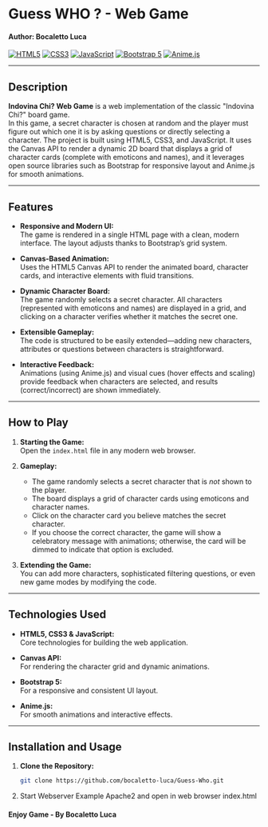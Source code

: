 # Guess WHO ? - Web Game
#### Author: Bocaletto Luca

[![HTML5](https://img.shields.io/badge/HTML5-E34F26?style=flat-square&logo=html5&logoColor=white)](https://developer.mozilla.org/en-US/docs/Web/HTML)
[![CSS3](https://img.shields.io/badge/CSS3-1572B6?style=flat-square&logo=css3)](https://developer.mozilla.org/en-US/docs/Web/CSS)
[![JavaScript](https://img.shields.io/badge/JavaScript-F7DF1E?style=flat-square&logo=javascript&logoColor=black)](https://developer.mozilla.org/en-US/docs/Web/JavaScript)
[![Bootstrap 5](https://img.shields.io/badge/Bootstrap-7952B3?style=flat-square&logo=bootstrap&logoColor=white)](https://getbootstrap.com)
[![Anime.js](https://img.shields.io/badge/Anime.js-FF2D20?style=flat-square)](https://animejs.com)

---

## Description

**Indovina Chi? Web Game** is a web implementation of the classic "Indovina Chi?" board game.  
In this game, a secret character is chosen at random and the player must figure out which one it is by asking questions or directly selecting a character. The project is built using HTML5, CSS3, and JavaScript. It uses the Canvas API to render a dynamic 2D board that displays a grid of character cards (complete with emoticons and names), and it leverages open source libraries such as Bootstrap for responsive layout and Anime.js for smooth animations.

---

## Features

- **Responsive and Modern UI:**  
  The game is rendered in a single HTML page with a clean, modern interface. The layout adjusts thanks to Bootstrap’s grid system.

- **Canvas-Based Animation:**  
  Uses the HTML5 Canvas API to render the animated board, character cards, and interactive elements with fluid transitions.

- **Dynamic Character Board:**  
  The game randomly selects a secret character. All characters (represented with emoticons and names) are displayed in a grid, and clicking on a character verifies whether it matches the secret one.

- **Extensible Gameplay:**  
  The code is structured to be easily extended—adding new characters, attributes or questions between characters is straightforward.

- **Interactive Feedback:**  
  Animations (using Anime.js) and visual cues (hover effects and scaling) provide feedback when characters are selected, and results (correct/incorrect) are shown immediately.

---

## How to Play

1. **Starting the Game:**  
   Open the `index.html` file in any modern web browser.

2. **Gameplay:**  
   - The game randomly selects a secret character that is *not* shown to the player.
   - The board displays a grid of character cards using emoticons and character names.
   - Click on the character card you believe matches the secret character.
   - If you choose the correct character, the game will show a celebratory message with animations; otherwise, the card will be dimmed to indicate that option is excluded.
   
3. **Extending the Game:**  
   You can add more characters, sophisticated filtering questions, or even new game modes by modifying the code.

---

## Technologies Used

- **HTML5, CSS3 & JavaScript:**  
  Core technologies for building the web application.

- **Canvas API:**  
  For rendering the character grid and dynamic animations.

- **Bootstrap 5:**  
  For a responsive and consistent UI layout.

- **Anime.js:**  
  For smooth animations and interactive effects.

---

## Installation and Usage

1. **Clone the Repository:**

   ```bash
   git clone https://github.com/bocaletto-luca/Guess-Who.git
2. Start Webserver Example Apache2 and open in web browser index.html

#### Enjoy Game - By Bocaletto Luca
